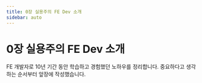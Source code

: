 ```yaml
---
title: 0장 실용주의 FE Dev 소개
sidebar: auto
---
```


# 0장 실용주의 FE Dev 소개
FE 개발자로 10년 기간 동안 학습하고 경험했던 노하우를 정리합니다. 중요하다고 생각하는 순서부터 앞장에 작성했습니다.
